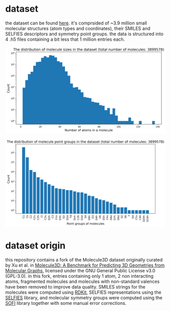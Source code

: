 # dataset
the dataset can be found [here](https://drive.google.com/drive/folders/1cUiWKWdU7CQoh67a-ucyb-Na1lSwWjKH?usp=drive_link). it's comprsided of ~3.9 million small molecular structures (atom types and coordinates), their SMILES and SELFIES descriptors and symmetry point groups. the data is structured into 4 .h5 files containing a bit less that 1 million entries each.

![molecule_size_distribution.png](molecule_size_distribution.png)

![molecule_point_group_distribution.png](molecule_point_group_distribution.png)

# dataset origin
this repository contains a fork of the Molecule3D dataset originally curated by Xu et al. in [Molecule3D: A Benchmark for Predicting 3D Geometries from Molecular Graphs](https://arxiv.org/abs/2110.01717), licensed under the GNU General Public License v3.0 (GPL-3.0). in this fork, entries containing only 1 atom, 2 non interacting atoms, fragmented molecules and molecules with non-standard valences have been removed to improve data quality. SMILES strings for the molecules were computed using [RDKit](https://github.com/rdkit/rdkit), SELFIES representations using the [SELFIES](https://github.com/aspuru-guzik-group/selfies) library, and molecular symmetry groups were computed using the [SOFI](https://github.com/mammasmias/IterativeRotationsAssignments) library together with some manual error corrections.
